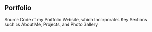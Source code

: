 ## Portfolio ##
Source Code of my Portfolio Website, which Incorporates Key Sections such as About Me, Projects, and Photo Gallery
